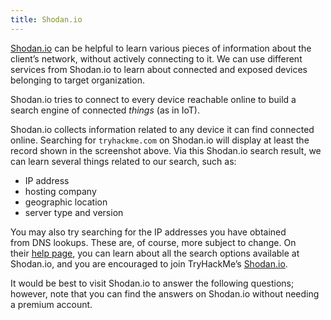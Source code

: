 ```yaml
---
title: Shodan.io
---
```


[Shodan.io](https://www.shodan.io/) can be helpful to learn various pieces of information about the client’s network, without actively connecting to it. We can use different services from Shodan.io to learn about connected and exposed devices belonging to target organization.

Shodan.io tries to connect to every device reachable online to build a search engine of connected _things_ (as in IoT).

Shodan.io collects information related to any device it can find connected online. Searching for `tryhackme.com` on Shodan.io will display at least the record shown in the screenshot above. Via this Shodan.io search result, we can learn several things related to our search, such as:

- IP address
- hosting company
- geographic location
- server type and version

You may also try searching for the IP addresses you have obtained from DNS lookups. These are, of course, more subject to change. On their [help page](https://help.shodan.io/the-basics/search-query-fundamentals), you can learn about all the search options available at Shodan.io, and you are encouraged to join TryHackMe’s [Shodan.io](https://tryhackme.com/room/shodan).

It would be best to visit Shodan.io to answer the following questions; however, note that you can find the answers on Shodan.io without needing a premium account.
